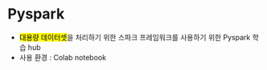 # Pyspark 
* <mark>대용량 데이터셋</mark>을 처리하기 위한 스파크 프레임워크를 사용하기 위한 Pyspark 학습 hub
* 사용 환경 : Colab notebook
